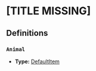 # [TITLE MISSING]

## Definitions

### <a name="Animal"></a> `Animal`

- **Type:** <a href="./_Item.md#DefaultItem">DefaultItem</a>
